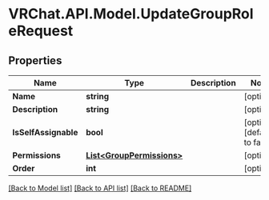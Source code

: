 # VRChat.API.Model.UpdateGroupRoleRequest

## Properties

Name | Type | Description | Notes
------------ | ------------- | ------------- | -------------
**Name** | **string** |  | [optional] 
**Description** | **string** |  | [optional] 
**IsSelfAssignable** | **bool** |  | [optional] [default to false]
**Permissions** | [**List&lt;GroupPermissions&gt;**](GroupPermissions.md) |  | [optional] 
**Order** | **int** |  | [optional] 

[[Back to Model list]](../README.md#documentation-for-models) [[Back to API list]](../README.md#documentation-for-api-endpoints) [[Back to README]](../README.md)

